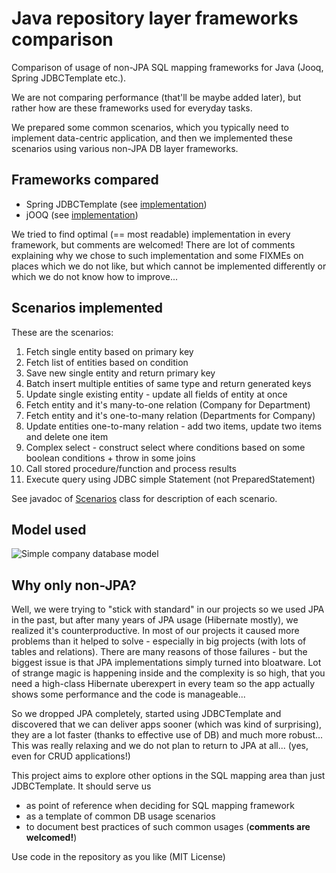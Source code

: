 # Java repository layer frameworks comparison
Comparison of usage of non-JPA SQL mapping frameworks for Java (Jooq, Spring JDBCTemplate etc.).

We are not comparing performance (that'll be maybe added later), but rather how are these frameworks used for everyday tasks.

We prepared some common scenarios, which you typically need to implement data-centric application, and then we implemented these scenarios using various non-JPA DB layer frameworks.

## Frameworks compared

* Spring JDBCTemplate (see [implementation](src/main/java/com/clevergang/dbtests/repository/impl/jdbctemplate/JDBCDataRepositoryImpl.java))
* jOOQ (see [implementation](src/main/java/com/clevergang/dbtests/repository/impl/jooq/JooqDataRepositoryImpl.java))

We tried to find optimal (== most readable) implementation in every framework, but comments are welcomed! There are lot of comments explaining why we chose to such implementation and some FIXMEs on places which we do not like, but which cannot be implemented differently or which we do not know how to improve...

## Scenarios implemented

These are the scenarios:
1. Fetch single entity based on primary key
2. Fetch list of entities based on condition
3. Save new single entity and return primary key
4. Batch insert multiple entities of same type and return generated keys
5. Update single existing entity - update all fields of entity at once
6. Fetch entity and it's many-to-one relation (Company for Department)
7. Fetch entity and it's one-to-many relation (Departments for Company)
8. Update entities one-to-many relation - add two items, update two items and delete one item
9. Complex select - construct select where conditions based on some boolean conditions + throw in some joins
10. Call stored procedure/function and process results
11. Execute query using JDBC simple Statement (not PreparedStatement)

See javadoc of [Scenarios](src/main/java/com/clevergang/dbtests/Scenarios.java) class for description of each scenario.

## Model used

![Simple company database model](/SimpleCompanyModel.png?raw=true "Simple company database model")

## Why only non-JPA?
Well, we were trying to "stick with standard" in our projects so we used JPA in the past, but after many years of JPA usage
(Hibernate mostly), we realized it's counterproductive. In most of our projects it caused more problems than
it helped to solve - especially in big projects (with lots of tables and relations).
There are many reasons of those failures - but the biggest issue is that JPA implementations simply turned into bloatware.
Lot of strange magic is happening inside and the complexity is so high, that you need a high-class Hibernate uberexpert
in every team so the app actually shows some performance and the code is manageable...

So we dropped JPA completely, started using JDBCTemplate and discovered that we can deliver apps sooner
(which was kind of surprising), they are a lot faster (thanks to effective use of DB) and much more robust...
This was really relaxing and we do not plan to return to JPA at all... (yes, even for CRUD applications!)

This project aims to explore other options in the SQL mapping area than just JDBCTemplate. It should serve us 
- as point of reference when deciding for SQL mapping framework 
- as a template of common DB usage scenarios
- to document best practices of such common usages (**comments are welcomed!**)

Use code in the repository as you like (MIT License)
